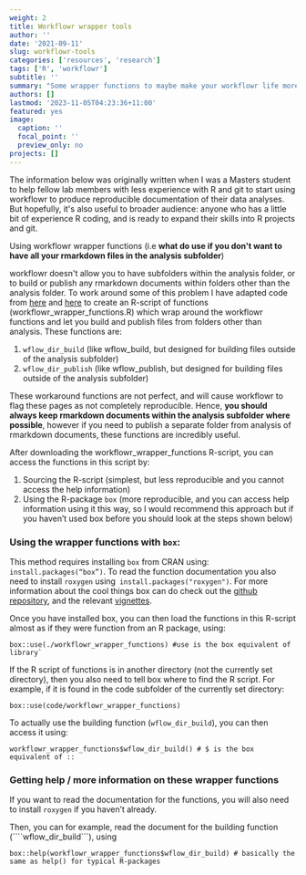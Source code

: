 ```yaml
---
weight: 2
title: Workflowr wrapper tools 
author: ''
date: '2021-09-11'
slug: workflowr-tools
categories: ['resources', 'research']
tags: ['R', 'workflowr']
subtitle: ''
summary: "Some wrapper functions to maybe make your workflowr life more fun (if you don't want to have all your rmarkdown files in the analysis subfolder)"
authors: []
lastmod: '2023-11-05T04:23:36+11:00'
featured: yes
image:
  caption: ''
  focal_point: ''
  preview_only: no
projects: []
---
```


The information below was originally written when I was a Masters student to help fellow lab members with less experience with R and git to start using workflowr to produce  reproducible documentation of their data analyses. But hopefully, it's also useful to broader audience: anyone who has a little bit of experience R coding, and is ready to expand their skills into R projects and git. 


Using workflowr wrapper functions (i.e **what do use if you don't want to have all your rmarkdown files in the analysis subfolder**)

workflowr doesn't allow you to have subfolders within the analysis folder, or to build or publish any rmarkdown documents within folders other than the analysis folder. To work around some of this problem I have adapted code from [here](https://github.com/jdblischak/workflowr/issues/95) and [here](https://github.com/jdblischak/workflowr/blob/master/R/wflow_publish.R) to create an
R-script of functions (workflowr_wrapper_functions.R) which wrap around the workflowr functions and let you build and publish files from folders other than analysis. These functions are:

1. ```wflow_dir_build``` (like wflow_build, but designed for building files outside of the analysis subfolder)
2. ```wflow_dir_publish``` (like wflow_publish, but designed for building files outside of the analysis subfolder)

These workaround functions are not perfect, and will cause workflowr to flag these pages as not completely reproducible. Hence, **you should always keep rmarkdown documents within the analysis subfolder where possible**, however if you need to publish a separate folder from analysis of rmarkdown documents, these functions are incredibly useful.

After downloading the workflowr_wrapper_functions R-script, you can access the functions in this script by:

1. Sourcing the R-script (simplest, but less reproducible and you cannot access the help information)
2. Using the R-package ```box``` (more reproducible, and you can access help information using it this way, so I would recommend this approach but if you haven’t used box before you should look at the steps shown below)


### Using the wrapper functions with ```box```:

This method requires installing ```box``` from CRAN using: ```install.packages(“box”)```. To read the function documentation you also need to install ```roxygen``` using``` install.packages("roxygen")```. For more information about the cool things box can do check out the [github repository](https://github.com/klmr/box), and the relevant [vignettes](https://klmr.me/box/articles/box.html).

Once you have installed box, you can then load the functions in this R-script almost as if they were function from an R package, using:

```
box::use(./workflowr_wrapper_functions) #use is the box equivalent of library`
```

If the R script of functions is in another directory (not the currently set directory), then you also need to tell box where to find the R script. For example, if it is found in the code subfolder of the currently set directory:

```
box::use(code/workflowr_wrapper_functions)
```

To actually use the building function (```wflow_dir_build```), you can then access it using:

```
workflowr_wrapper_functions$wflow_dir_build() # $ is the box equivalent of ::
```

### Getting help / more information on these wrapper functions

If you want to read the documentation for the functions, you will also need to install ```roxygen``` if you haven’t already. 

Then, you can for example, read the document for the building function (````wflow_dir_build```), using 
```
box::help(workflowr_wrapper_functions$wflow_dir_build) # basically the same as help() for typical R-packages 
```
